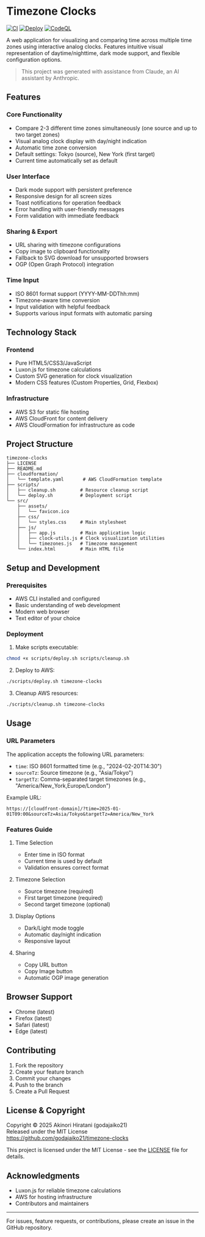 # Timezone Clocks

[![CI](https://github.com/godajaiko21/timezone-clocks/actions/workflows/ci.yml/badge.svg)](https://github.com/godajaiko21/timezone-clocks/actions/workflows/ci.yml)
[![Deploy](https://github.com/godajaiko21/timezone-clocks/actions/workflows/deploy.yml/badge.svg)](https://github.com/godajaiko21/timezone-clocks/actions/workflows/deploy.yml)
[![CodeQL](https://github.com/godajaiko21/timezone-clocks/actions/workflows/codeql.yml/badge.svg)](https://github.com/godajaiko21/timezone-clocks/actions/workflows/codeql.yml)

A web application for visualizing and comparing time across multiple time zones using interactive analog clocks. Features intuitive visual representation of daytime/nighttime, dark mode support, and flexible configuration options.

> This project was generated with assistance from Claude, an AI assistant by Anthropic.

## Features

### Core Functionality
- Compare 2-3 different time zones simultaneously (one source and up to two target zones)
- Visual analog clock display with day/night indication
- Automatic time zone conversion
- Default settings: Tokyo (source), New York (first target)
- Current time automatically set as default

### User Interface
- Dark mode support with persistent preference
- Responsive design for all screen sizes
- Toast notifications for operation feedback
- Error handling with user-friendly messages
- Form validation with immediate feedback

### Sharing & Export
- URL sharing with timezone configurations
- Copy image to clipboard functionality
- Fallback to SVG download for unsupported browsers
- OGP (Open Graph Protocol) integration

### Time Input
- ISO 8601 format support (YYYY-MM-DDThh:mm)
- Timezone-aware time conversion
- Input validation with helpful feedback
- Supports various input formats with automatic parsing

## Technology Stack

### Frontend
- Pure HTML5/CSS3/JavaScript
- Luxon.js for timezone calculations
- Custom SVG generation for clock visualization
- Modern CSS features (Custom Properties, Grid, Flexbox)

### Infrastructure
- AWS S3 for static file hosting
- AWS CloudFront for content delivery
- AWS CloudFormation for infrastructure as code

## Project Structure

```
timezone-clocks
├── LICENSE
├── README.md
├── cloudformation/
│   └── template.yaml       # AWS CloudFormation template
├── scripts/
│   ├── cleanup.sh         # Resource cleanup script
│   └── deploy.sh          # Deployment script
└── src/
    ├── assets/
    │   └── favicon.ico
    ├── css/
    │   └── styles.css     # Main stylesheet
    ├── js/
    │   ├── app.js         # Main application logic
    │   ├── clock-utils.js # Clock visualization utilities
    │   └── timezones.js   # Timezone management
    └── index.html         # Main HTML file
```

## Setup and Development

### Prerequisites
- AWS CLI installed and configured
- Basic understanding of web development
- Modern web browser
- Text editor of your choice

### Deployment

1. Make scripts executable:
```bash
chmod +x scripts/deploy.sh scripts/cleanup.sh
```

2. Deploy to AWS:
```bash
./scripts/deploy.sh timezone-clocks
```

3. Cleanup AWS resources:
```bash
./scripts/cleanup.sh timezone-clocks
```

## Usage

### URL Parameters

The application accepts the following URL parameters:
- `time`: ISO 8601 formatted time (e.g., "2024-02-20T14:30")
- `sourceTz`: Source timezone (e.g., "Asia/Tokyo")
- `targetTz`: Comma-separated target timezones (e.g., "America/New_York,Europe/London")

Example URL:
```
https://[cloudfront-domain]/?time=2025-01-01T09:00&sourceTz=Asia/Tokyo&targetTz=America/New_York
```

### Features Guide

1. Time Selection
   - Enter time in ISO format
   - Current time is used by default
   - Validation ensures correct format

2. Timezone Selection
   - Source timezone (required)
   - First target timezone (required)
   - Second target timezone (optional)

3. Display Options
   - Dark/Light mode toggle
   - Automatic day/night indication
   - Responsive layout

4. Sharing
   - Copy URL button
   - Copy Image button
   - Automatic OGP image generation

## Browser Support

- Chrome (latest)
- Firefox (latest)
- Safari (latest)
- Edge (latest)

## Contributing

1. Fork the repository
2. Create your feature branch
3. Commit your changes
4. Push to the branch
5. Create a Pull Request

## License & Copyright

Copyright © 2025 Akinori Hiratani (godajaiko21)  
Released under the MIT License  
https://github.com/godajaiko21/timezone-clocks

This project is licensed under the MIT License - see the [LICENSE](LICENSE) file for details.

## Acknowledgments

- Luxon.js for reliable timezone calculations
- AWS for hosting infrastructure
- Contributors and maintainers

---

For issues, feature requests, or contributions, please create an issue in the GitHub repository.
